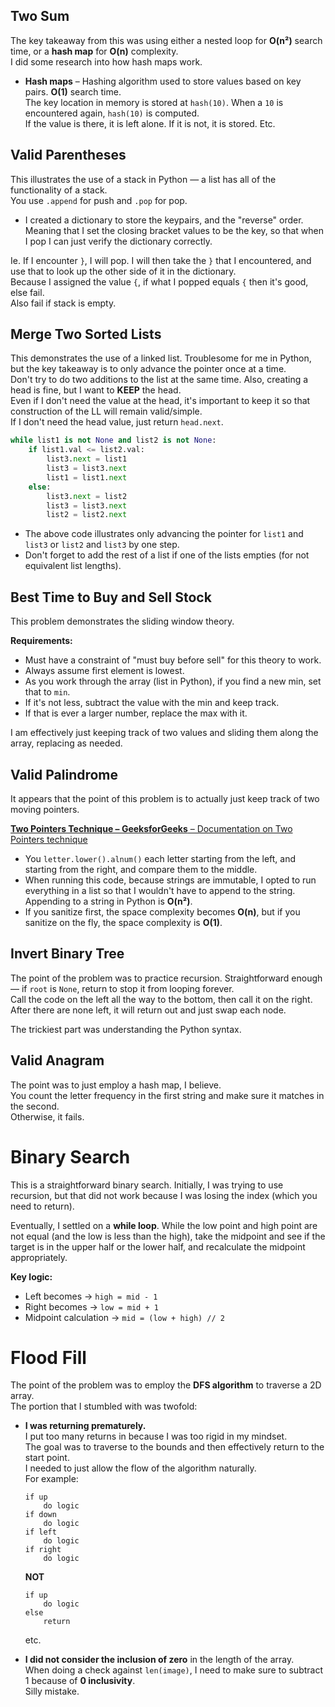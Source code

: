 ## Two Sum

The key takeaway from this was using either a nested loop for **O(n²)** search time, or a **hash map** for **O(n)** complexity.  
I did some research into how hash maps work.  

- **Hash maps** – Hashing algorithm used to store values based on key pairs. **O(1)** search time.  
  The key location in memory is stored at `hash(10)`. When a `10` is encountered again, `hash(10)` is computed.  
  If the value is there, it is left alone. If it is not, it is stored. Etc.

## Valid Parentheses

This illustrates the use of a stack in Python — a list has all of the functionality of a stack.  
You use `.append` for push and `.pop` for pop.  

- I created a dictionary to store the keypairs, and the "reverse" order.  
  Meaning that I set the closing bracket values to be the key, so that when I pop I can just verify the dictionary correctly.  

Ie. If I encounter `}`, I will pop. I will then take the `}` that I encountered, and use that to look up the other side of it in the dictionary.  
Because I assigned the value `{`, if what I popped equals `{` then it's good, else fail.  
Also fail if stack is empty.

## Merge Two Sorted Lists

This demonstrates the use of a linked list. Troublesome for me in Python, but the key takeaway is to only advance the pointer once at a time.  
Don't try to do two additions to the list at the same time. Also, creating a head is fine, but I want to **KEEP** the head.  
Even if I don't need the value at the head, it's important to keep it so that construction of the LL will remain valid/simple.  
If I don't need the head value, just return `head.next`.
```python
while list1 is not None and list2 is not None:
    if list1.val <= list2.val:
        list3.next = list1
        list3 = list3.next
        list1 = list1.next
    else:
        list3.next = list2
        list3 = list3.next
        list2 = list2.next
```



- The above code illustrates only advancing the pointer for `list1` and `list3` or `list2` and `list3` by one step.  
- Don't forget to add the rest of a list if one of the lists empties (for not equivalent list lengths).


## Best Time to Buy and Sell Stock

This problem demonstrates the sliding window theory.

**Requirements:**
- Must have a constraint of "must buy before sell" for this theory to work.  
- Always assume first element is lowest.  
- As you work through the array (list in Python), if you find a new min, set that to `min`.  
- If it's not less, subtract the value with the min and keep track.  
- If that is ever a larger number, replace the max with it.  

I am effectively just keeping track of two values and sliding them along the array, replacing as needed.

## Valid Palindrome

It appears that the point of this problem is to actually just keep track of two moving pointers.  

[**Two Pointers Technique – GeeksforGeeks** – Documentation on Two Pointers technique  ](https://www.geeksforgeeks.org/dsa/two-pointers-technique/)

- You `letter.lower().alnum()` each letter starting from the left, and starting from the right, and compare them to the middle.  
- When running this code, because strings are immutable, I opted to run everything in a list so that I wouldn't have to append to the string. Appending to a string in Python is **O(n²)**.  
- If you sanitize first, the space complexity becomes **O(n)**, but if you sanitize on the fly, the space complexity is **O(1)**.

## Invert Binary Tree

The point of the problem was to practice recursion. Straightforward enough — if `root` is `None`, return to stop it from looping forever.  
Call the code on the left all the way to the bottom, then call it on the right.  
After there are none left, it will return out and just swap each node.  

The trickiest part was understanding the Python syntax.

## Valid Anagram

The point was to just employ a hash map, I believe.  
You count the letter frequency in the first string and make sure it matches in the second.  
Otherwise, it fails.

# Binary Search

This is a straightforward binary search. Initially, I was trying to use recursion, but that did not work because I was losing the index (which you need to return).

Eventually, I settled on a **while loop**. While the low point and high point are not equal (and the low is less than the high), take the midpoint and see if the target is in the upper half or the lower half, and recalculate the midpoint appropriately.

**Key logic:**

- Left becomes → `high = mid - 1`  
- Right becomes → `low = mid + 1`  
- Midpoint calculation → `mid = (low + high) // 2`

# Flood Fill

The point of the problem was to employ the **DFS algorithm** to traverse a 2D array.  
The portion that I stumbled with was twofold:

- **I was returning prematurely.**  
  I put too many returns in because I was too rigid in my mindset.  
  The goal was to traverse to the bounds and then effectively return to the start point.  
  I needed to just allow the flow of the algorithm naturally.  
  For example:
  ```
  if up
      do logic
  if down
      do logic
  if left
      do logic
  if right
      do logic
  ```

  **NOT**

  ```
  if up
      do logic
  else
      return
  ```
  etc.
- **I did not consider the inclusion of zero** in the length of the array.  
  When doing a check against `len(image)`, I need to make sure to subtract 1 because of **0 inclusivity**.  
  Silly mistake.


